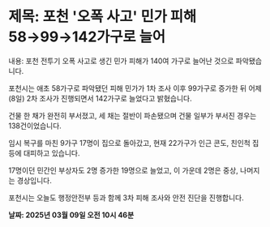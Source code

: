 # **제목: 포천 '오폭 사고' 민가 피해 58→99→142가구로 늘어**

  내용: 포천 전투기 오폭 사고로 생긴 민가 피해가 140여 가구로 늘어난 것으로 파악됐습니다. 

포천시는 애초 58가구로 파악됐던 피해 민가가 1차 조사 이후 99가구로 증가한 뒤 어제(8일) 2차 조사가 진행되면서 142가구로 늘었다고 밝혔습니다. 

건물 한 채가 완전히 부서졌고, 세 채는 절반이 파손됐으며 건물 일부가 부서진 경우는 138건이었습니다. 

임시 복구를 마친 9가구 17명이 집으로 돌아갔고, 현재 22가구가 인근 콘도, 친인척 집 등에 대피하고 있습니다. 

17명이던 민간인 부상자도 2명 증가한 19명으로 늘었고, 이 가운데 2명은 중상, 나머지는 경상입니다. 

포천시는 오늘도 행정안전부 등과 함께 3차 피해 조사와 안전 진단을 진행합니다.

  **날짜: 2025년 03월 09일 오전 10시 46분**